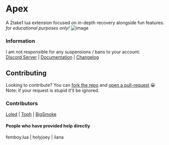 # Apex
A 2take1 lua extension focused on in-depth recovery alongside fun features. \
*for educational purposes only!*
![image](https://i.imgur.com/xb4h4XF.png)

### Information
I am not responsible for any suspensions / bans to your account. \
[Discord Server](https://discord.gg/jWJMPNbWD8) 
 | 
[Documentation](https://github.com/Unknxwn007/Apex/wiki) 
 | 
[Changelog](https://github.com/Unknxwn007/Apex/blob/main/changelog.md)

## Contributing
Looking to contribute? You can [fork the repo](https://github.com/Unknxwn007/Apex/fork) and [open a pull-request](https://github.com/Unknxwn007/Apex/pulls) 😀 \
Note: if your request is stupid it'll be ignored.

### Contributors
[Loled](https://github.com/Loled69) | [Toph](https://github.com/Toph2T1) | [BigSmoke](https://github.com/BigSmoke2T1) 

#### People who have provided help directly
femboy.lua | holyjoey | ilana